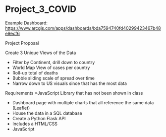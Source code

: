 # Project_3_COVID

Example Dashboard: https://www.arcgis.com/apps/dashboards/bda7594740fd40299423467b48e9ecf6

Project Proposal

Create 3 Unique Views of the Data
 * Filter by Continent, drill down to country
 * World Map View of cases per country
 * Roll-up total of deaths
 * Bubble sliding scale of spread over time
 * Narrow down to US visuals since that has the most data

Requirements
  *JavaScript Library that has not been shown in class
  * Dashboard page with multiple charts that all reference the same data (Leaflet)
  * House the data in a SQL database
  * Create a Python Flask API
  * Includes a HTML/CSS
  * JavaScript
    
